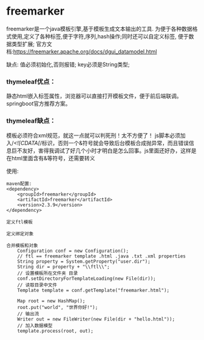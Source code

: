 # freemarker
freemarker是一个java模板引擎,基于模板生成文本输出的工具.
为便于各种数据格式使用,定义了各种标签,便于字符,序列,hash操作;同时还可以自定义标签,
便于数据类型扩展;
官方文档:https://freemarker.apache.org/docs/dgui_datamodel.html

缺点:
值必须初始化,否则报错;
key必须是String类型;


### thymeleaf优点：
静态html嵌入标签属性，浏览器可以直接打开模板文件，便于前后端联调。
springboot官方推荐方案。

### thymeleaf缺点：
模板必须符合xml规范，就这一点就可以判死刑！太不方便了！
js脚本必须加入/*<![CDATA[*/标识，否则一个&符号就会导致后台模板合成抛异常，而且错误信息巨不友好，害得我调试了好几个小时才明白是怎么回事。js里面还好办，这样是在html里面含有&等符号，还需要转义


使用:

	maven配置:
	<dependency>
		<groupId>freemarker</groupId>
		<artifactId>freemarker</artifactId>
		<version>2.3.9</version>
	</dependency>
	
	定义ftl模板
	
	定义绑定对象
	
	合并模板和对象
		Configuration conf = new Configuration();
		// ftl == freemarker template .html .java .txt .xml properties
		String property = System.getProperty("user.dir");
		String dir = property + "\\ftl\\";
		// 设置模板所在文件夹 目录
		conf.setDirectoryForTemplateLoading(new File(dir));
		// 读取目录中文件
		Template template = conf.getTemplate("freemarker.html");

		Map root = new HashMap();
		root.put("world", "世界你好!");
		// 输出流
		Writer out = new FileWriter(new File(dir + "hello.html"));
		// 加入数据模型
		template.process(root, out);
	
	